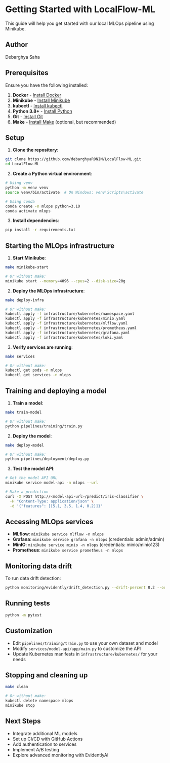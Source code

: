 # Getting Started with LocalFlow-ML

This guide will help you get started with our local MLOps pipeline using Minikube.

## Author
Debarghya Saha

## Prerequisites

Ensure you have the following installed:

1. **Docker** - [Install Docker](https://docs.docker.com/get-docker/)
2. **Minikube** - [Install Minikube](https://minikube.sigs.k8s.io/docs/start/)
3. **kubectl** - [Install kubectl](https://kubernetes.io/docs/tasks/tools/)
4. **Python 3.8+** - [Install Python](https://www.python.org/downloads/)
5. **Git** - [Install Git](https://git-scm.com/downloads)
6. **Make** - [Install Make](https://www.gnu.org/software/make/) (optional, but recommended)

## Setup

1. **Clone the repository**:

```bash
git clone https://github.com/debarghyaRONIN/LocalFlow-ML.git
cd LocalFlow-ML
```

2. **Create a Python virtual environment**:

```bash
# Using venv
python -m venv venv
source venv/bin/activate  # On Windows: venv\Scripts\activate

# Using conda
conda create -n mlops python=3.10
conda activate mlops
```

3. **Install dependencies**:

```bash
pip install -r requirements.txt
```

## Starting the MLOps infrastructure

1. **Start Minikube**:

```bash
make minikube-start

# Or without make:
minikube start --memory=4096 --cpus=2 --disk-size=20g
```

2. **Deploy the MLOps infrastructure**:

```bash
make deploy-infra

# Or without make:
kubectl apply -f infrastructure/kubernetes/namespace.yaml
kubectl apply -f infrastructure/kubernetes/minio.yaml
kubectl apply -f infrastructure/kubernetes/mlflow.yaml
kubectl apply -f infrastructure/kubernetes/prometheus.yaml
kubectl apply -f infrastructure/kubernetes/grafana.yaml
kubectl apply -f infrastructure/kubernetes/loki.yaml
```

3. **Verify services are running**:

```bash
make services

# Or without make:
kubectl get pods -n mlops
kubectl get services -n mlops
```

## Training and deploying a model

1. **Train a model**:

```bash
make train-model

# Or without make:
python pipelines/training/train.py
```

2. **Deploy the model**:

```bash
make deploy-model

# Or without make:
python pipelines/deployment/deploy.py
```

3. **Test the model API**:

```bash
# Get the model API URL
minikube service model-api -n mlops --url

# Make a prediction
curl -X POST http://<model-api-url>/predict/iris-classifier \
  -H "Content-Type: application/json" \
  -d '{"features": [[5.1, 3.5, 1.4, 0.2]]}'
```

## Accessing MLOps services

- **MLflow**: `minikube service mlflow -n mlops`
- **Grafana**: `minikube service grafana -n mlops` (credentials: admin/admin)
- **MinIO**: `minikube service minio -n mlops` (credentials: minio/minio123)
- **Prometheus**: `minikube service prometheus -n mlops`

## Monitoring data drift

To run data drift detection:

```bash
python monitoring/evidently/drift_detection.py --drift-percent 0.2 --output-dir ./drift_reports
```

## Running tests

```bash
python -m pytest
```

## Customization

- Edit `pipelines/training/train.py` to use your own dataset and model
- Modify `services/model-api/app/main.py` to customize the API
- Update Kubernetes manifests in `infrastructure/kubernetes/` for your needs

## Stopping and cleaning up

```bash
make clean

# Or without make:
kubectl delete namespace mlops
minikube stop
```

## Next Steps

- Integrate additional ML models
- Set up CI/CD with GitHub Actions
- Add authentication to services
- Implement A/B testing
- Explore advanced monitoring with EvidentlyAI 